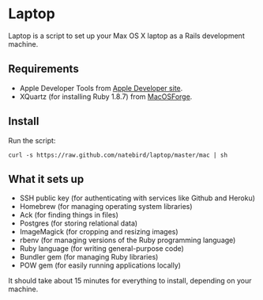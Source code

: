 Laptop
======

Laptop is a script to set up your Max OS X laptop as a Rails development machine.

Requirements
------------

* Apple Developer Tools from [Apple Developer site](https://developer.apple.com).
* XQuartz (for installing Ruby 1.8.7) from [MacOSForge](http://xquartz.macosforge.org/landing).

Install
-------

Run the script:

    curl -s https://raw.github.com/natebird/laptop/master/mac | sh

What it sets up
---------------

* SSH public key (for authenticating with services like Github and Heroku)
* Homebrew (for managing operating system libraries)
* Ack (for finding things in files)
* Postgres (for storing relational data)
* ImageMagick (for cropping and resizing images)
* rbenv (for managing versions of the Ruby programming language)
* Ruby language (for writing general-purpose code)
* Bundler gem (for managing Ruby libraries)
* POW gem (for easily running applications locally)

It should take about 15 minutes for everything to install, depending on your machine.
